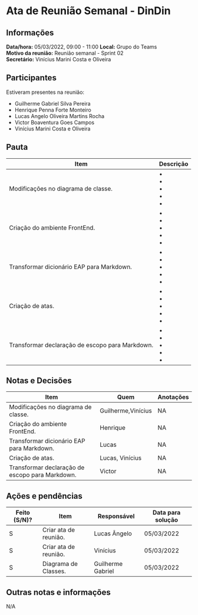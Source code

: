 # Ata de Reunião Semanal - DinDin

## Informações
**Data/hora:** 05/03/2022, 09:00 - 11:00
**Local:** Grupo do Teams  
**Motivo da reunião:** Reunião semanal - Sprint 02  
**Secretário:** Vinícius Marini Costa e Oliveira

## Participantes
Estiveram presentes na reunião:
- Guilherme Gabriel Silva Pereira
- Henrique Penna Forte Monteiro
- Lucas Angelo Oliveira Martins Rocha
- Victor Boaventura Goes Campos
- Vinícius Marini Costa e Oliveira

## Pauta

Item | Descrição
---- | ----
Modificações no diagrama de classe. | • <br>• <br>• <br>• <br>• 
Criação do ambiente FrontEnd. | • <br>• <br>• <br>• <br>• 
Transformar dicionário EAP para Markdown. | • <br>• <br>• <br>• <br>• 
Criação de atas. | • <br>• <br>• <br>• <br>• 
Transformar declaração de escopo para Markdown. | • <br>• <br>• <br>• <br>• 

## Notas e Decisões
Item | Quem | Anotações |
---- | ---- | ---- |
Modificações no diagrama de classe. | Guilherme,Vinícius  | NA |
Criação do ambiente FrontEnd. | Henrique | NA |
Transformar dicionário EAP para Markdown. | Lucas | NA |
Criação de atas. | Lucas, Vinícius | NA |
Transformar declaração de escopo para Markdown. | Victor | NA |


## Ações e pendências
| Feito (S/N)? | Item | Responsável | Data para solução |
| ---- | ---- | ---- | ---- |
| S | Criar ata de reunião. | Lucas Ângelo | 05/03/2022 |
| S | Criar ata de reunião. | Vinícius | 05/03/2022 |
| S | Diagrama de Classes. | Guilherme Gabriel | 05/03/2022 |

## Outras notas e informações
N/A

